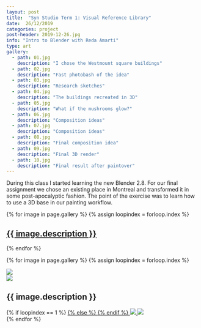 ```yaml
---
layout: post
title:  "Syn Studio Term 1: Visual Reference Library"
date:  26/12/2019
categories: project
post-header: 2019-12-26.jpg
info: "Intro to Blender with Reda Amarti"
type: art
gallery:
  - path: 01.jpg
    description: "I chose the Westmount square buildings"
  - path: 02.jpg
    description: "Fast photobash of the idea"
  - path: 03.jpg
    description: "Research sketches"
  - path: 04.jpg
    description: "The buildings recreated in 3D"
  - path: 05.jpg
    description: "What if the mushrooms glow?"
  - path: 06.jpg
    description: "Composition ideas"
  - path: 07.jpg
    description: "Composition ideas"
  - path: 08.jpg
    description: "Final composition idea"
  - path: 09.jpg
    description: "Final 3D render"
  - path: 10.jpg
    description: "Final result after paintover"
---
```


During this class I started learning the new Blender 2.8. For our final assignment we chose an existing place in Montreal and transformed it in some post-apocalyptic fashion. The point of the exercise was to learn how to use a 3D base in our painting workflow.

<div class="thumb-grid">
  {% for image in page.gallery %}
  {% assign loopindex = forloop.index %}
        <a href="#id{{ loopindex }}" class= "thumb-link">
          <div class="thumb" style="background-image: url('{{ site.baseurl }}/img/posts/2019-12-26/{{ image.path }}');">
            <div class="caption">
              <h2> {{ image.description }} </h2>
            </div>
          </div>
        </a>
  {% endfor %}
</div>

{% for image in page.gallery %}
{% assign loopindex = forloop.index %}
  <div id="id{{ loopindex }}" class="popup" >
    <a href="#" >
      <img src="{{ site.baseurl }}/img/closebtn.png" class="closebtn" />
    </a>
    <div class="gallery" >
      <img src="{{ site.baseurl }}/img/posts/2019-12-26/{{ image.path }}" class="image" />
    </div>
    <div class="image-info-post">
      <h2> {{ image.description }} </h2>
        {% if loopindex == 1 %}
          <a href="#" >
        {% else %}
          <a href="#id{{ loopindex | minus: 1 }}" >
        {% endif %}
        <img src="{{ site.baseurl }}/img/backbtn.png" class="backbtn" >
      </a>
      <a href="#id{{ loopindex | plus: 1 }}" >
        <img src="{{ site.baseurl }}/img/nextbtn.png" class="nextbtn" />
      </a>
    </div>
  </div>
{% endfor %}

